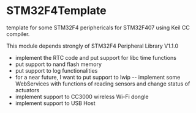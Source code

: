 STM32F4Template
===============

template for some STM32F4 periphericals for STM32F407 using Keil CC compiler. 

This module depends strongly of STM32F4 Peripheral Library V1.1.0

- implement the RTC code and put support for libc time functions
- put support to nand flash memory
- put support to log functionalities
- for a near future, I want to put support to lwip
    -- implement some WebServices with functions of reading sensors and change status of actuators
- implement support to CC3000 wireless Wi-Fi dongle
- implement support to USB Host

